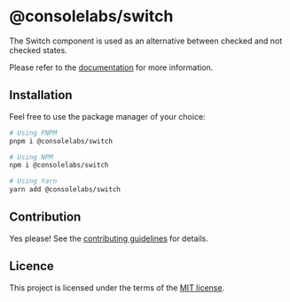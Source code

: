 # @consolelabs/switch

The Switch component is used as an alternative between checked and not checked
states.

Please refer to the
[documentation](https://web-design-system-consolelabs.vercel.app/?path=/docs/ui-switch--docs)
for more information.

## Installation

Feel free to use the package manager of your choice:

```sh
# Using PNPM
pnpm i @consolelabs/switch

# Using NPM
npm i @consolelabs/switch

# Using Yarn
yarn add @consolelabs/switch
```

## Contribution

Yes please! See the [contributing guidelines](/CONTRIBUTING.md) for details.

## Licence

This project is licensed under the terms of the
[MIT license](https://choosealicense.com/licenses/mit/).
